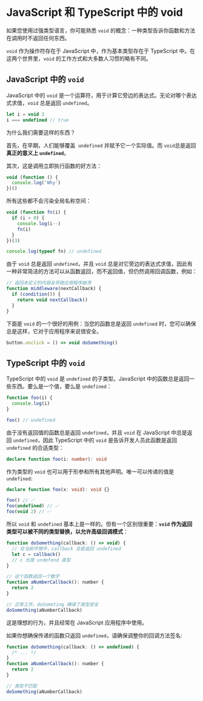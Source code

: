 # JavaScript 和 TypeScript 中的 void

如果您使用过强类型语言，你可能熟悉 `void` 的概念：一种类型告诉你函数和方法在调用时不返回任何东西。

`void` 作为操作符存在于 JavaScript 中，作为基本类型存在于 TypeScript 中。在这两个世界里，`void` 的工作方式和大多数人习惯的略有不同。

## JavaScript 中的 `void`

JavaScript 中的 `void` 是一个运算符，用于计算它旁边的表达式。无论对哪个表达式求值，`void` 总是返回 `undefined`。

```js
let i = void 2
i === undefined // true
```

为什么我们需要这样的东西？

首先，在早期，人们能够覆盖  `undefined` 并赋予它一个实际值。而 `void`总是返回**真正的意义上 `undefined`**。

其次，这是调用立即执行函数的好方法：

```js
void (function () {
  console.log('Why')
})()
```

所有这些都不会污染全局名称空间：

```js
void (function fn(i) {
  if (i > 0) {
    console.log(i--)
    fn(i)
  }
})(3)

console.log(typeof fn) // undefined
```

由于 `void` 总是返回 `undefined`，并且 `void` 总是对它旁边的表达式求值，因此有一种非常简洁的方法可以从函数返回，而不返回值，但仍然调用回调函数，例如：

```js
// 返回未定义的内容会导致应用程序崩溃
function middleware(nextCallback) {
  if (condition()) {
    return void nextCallback()
  }
}
```

下面是 `void` 的一个很好的用例：当您的函数总是返回 `undefined` 时，您可以确保总是这样，它对于应用程序来说很安全。

```js
button.onclick = () => void doSomething()
```

## TypeScript 中的 `void`

TypeScript 中的 `void` 是 `undefined` 的子类型。JavaScript 中的函数总是返回一些东西。要么是一个值，要么是 `undefined`：

```ts
function foo(i) {
  console.log(i)
}

foo() // undefined
```

由于没有返回值的函数总是返回 `undefined`，并且 `void` 在 JavaScript 中总是返回 `undefined`，因此 TypeScript 中的 `void` 是告诉开发人员此函数是返回 `undefined` 的合适类型：

```ts
declare function foo(i: number): void
```

作为类型的 `void` 也可以用于形参和所有其他声明。唯一可以传递的值是 `undefined`:

```ts
declare function foo(x: void): void {}

foo() // ✅
foo(undefined) // ✅
foo(void 2) // ✅
```

所以 `void` 和 `undefined` 基本上是一样的。但有一个区别很重要：**`void` 作为返回类型可以被不同的类型替换，以允许高级回调模式**：

```js
function doSomething(callback: () => void) {
  // 在当前环境中，callback 总是返回 undefined
  let c = callback()
  // c 也是 undefend 类型
}

// 这个函数返回一个数字
function aNumberCallback(): number {
  return 2
}

// 正常工作，doSometing 确保了类型安全
doSomething(aNumberCallback)
```

这是理想的行为，并且经常在 JavaScript 应用程序中使用。

如果你想确保传递的函数只返回 `undefined`，请确保调整你的回调方法签名:

```js
function doSomething(callback: () => undefined) {
  /* ... */
}
function aNumberCallback(): number {
  return 2
}

// 类型不匹配
doSomething(aNumberCallback)
```
